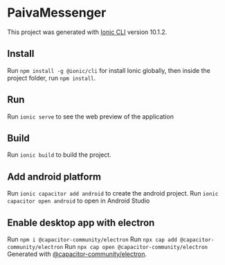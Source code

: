 # PaivaMessenger

This project was generated with [Ionic CLI](https://ionicframework.com/docs/intro/cli) version 10.1.2.

## Install

Run `npm install -g @ionic/cli` for install Ionic globally, then inside the project folder, 
run `npm install`.

## Run

Run `ionic serve` to see the web preview of the application

## Build

Run `ionic build` to build the project. 

## Add android platform

Run `ionic capacitor add android` to create the android project.
Run `ionic capacitor open android` to open in Android Studio

## Enable desktop app with electron

Run `npm i @capacitor-community/electron`
Run `npx cap add @capacitor-community/electron`
Run `npx cap open @capacitor-community/electron`
Generated with [@capacitor-community/electron](https://capacitor-community.github.io/electron/#/./getting-started/index).


